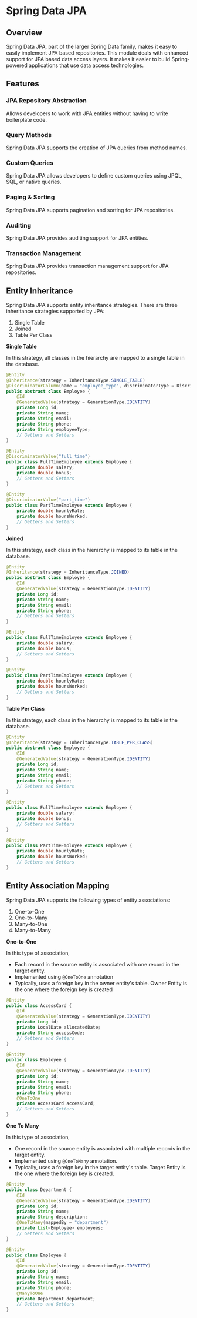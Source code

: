 # Spring Data JPA

## Overview

Spring Data JPA, part of the larger Spring Data family, makes it easy to easily implement JPA based repositories. 
This module deals with enhanced support for JPA based data access layers. 
It makes it easier to build Spring-powered applications that use data access technologies.

## Features

### JPA Repository Abstraction

Allows developers to work with JPA entities without having to write boilerplate code.

### Query Methods

Spring Data JPA supports the creation of JPA queries from method names.

### Custom Queries

Spring Data JPA allows developers to define custom queries using JPQL, SQL, or native queries.

### Paging & Sorting

Spring Data JPA supports pagination and sorting for JPA repositories.

### Auditing

Spring Data JPA provides auditing support for JPA entities.

### Transaction Management

Spring Data JPA provides transaction management support for JPA repositories.

## Entity Inheritance

Spring Data JPA supports entity inheritance strategies. There are three inheritance strategies supported by JPA:

1. Single Table
2. Joined
3. Table Per Class

**Single Table**

In this strategy, all classes in the hierarchy are mapped to a single table in the database.
```java
@Entity
@Inheritance(strategy = InheritanceType.SINGLE_TABLE)
@DiscriminatorColumn(name = "employee_type", discriminatorType = DiscriminatorType.STRING)
public abstract class Employee {
    @Id
    @GeneratedValue(strategy = GenerationType.IDENTITY)
    private Long id;
    private String name;
    private String email;
    private String phone;
    private String employeeType;
    // Getters and Setters
}

@Entity
@DiscriminatorValue("full_time")
public class FullTimeEmployee extends Employee {
    private double salary;
    private double bonus;
    // Getters and Setters
}

@Entity
@DiscriminatorValue("part_time")
public class PartTimeEmployee extends Employee {
    private double hourlyRate;
    private double hoursWorked;
    // Getters and Setters
}
```

**Joined**

In this strategy, each class in the hierarchy is mapped to its table in the database.
```java
@Entity
@Inheritance(strategy = InheritanceType.JOINED)
public abstract class Employee {
    @Id
    @GeneratedValue(strategy = GenerationType.IDENTITY)
    private Long id;
    private String name;
    private String email;
    private String phone;
    // Getters and Setters
}

@Entity
public class FullTimeEmployee extends Employee {
    private double salary;
    private double bonus;
    // Getters and Setters
}

@Entity
public class PartTimeEmployee extends Employee {
    private double hourlyRate;
    private double hoursWorked;
    // Getters and Setters
}
```

**Table Per Class**

In this strategy, each class in the hierarchy is mapped to its table in the database.
```java
@Entity
@Inheritance(strategy = InheritanceType.TABLE_PER_CLASS)
public abstract class Employee {
    @Id
    @GeneratedValue(strategy = GenerationType.IDENTITY)
    private Long id;
    private String name;
    private String email;
    private String phone;
    // Getters and Setters
}

@Entity
public class FullTimeEmployee extends Employee {
    private double salary;
    private double bonus;
    // Getters and Setters
}

@Entity
public class PartTimeEmployee extends Employee {
    private double hourlyRate;
    private double hoursWorked;
    // Getters and Setters
}
```

## Entity Association Mapping

Spring Data JPA supports the following types of entity associations:
    
1. One-to-One
2. One-to-Many
3. Many-to-One
4. Many-to-Many

**One-to-One**

In this type of association,

- Each record in the source entity is associated with one record in the target entity.
- Implemented using `@OneToOne` annotation
- Typically, uses a foreign key in the owner entity's table. Owner Entity is the one where the foreign key is created

```java
@Entity
public class AccessCard {
    @Id
    @GeneratedValue(strategy = GenerationType.IDENTITY)
    private Long id;
    private LocalDate allocatedDate;
    private String accessCode;
    // Getters and Setters
}

@Entity
public class Employee {
    @Id
    @GeneratedValue(strategy = GenerationType.IDENTITY)
    private Long id;
    private String name;
    private String email;
    private String phone;
    @OneToOne
    private AccessCard accessCard;
    // Getters and Setters
}
```

**One To Many**

In this type of association, 

- One record in the source entity is associated with multiple records in the target entity.
- Implemented using `@OneToMany` annotation.
- Typically, uses a foreign key in the target entity's table. Target Entity is the one where the foreign key is created.

```java
@Entity
public class Department {
    @Id
    @GeneratedValue(strategy = GenerationType.IDENTITY)
    private Long id;
    private String name;
    private String description;
    @OneToMany(mappedBy = "department")
    private List<Employee> employees;
    // Getters and Setters
}

@Entity
public class Employee {
    @Id
    @GeneratedValue(strategy = GenerationType.IDENTITY)
    private Long id;
    private String name;
    private String email;
    private String phone;
    @ManyToOne
    private Department department;
    // Getters and Setters
}
```
